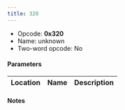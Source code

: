 ```yaml
---
title: 320
---
```


-   Opcode: **0x320**
-   Name: unknown
-   Two-word opcode: No

#### Parameters

| Location | Name | Description |
|:--------:|:----:|:-----------:|

#### Notes
